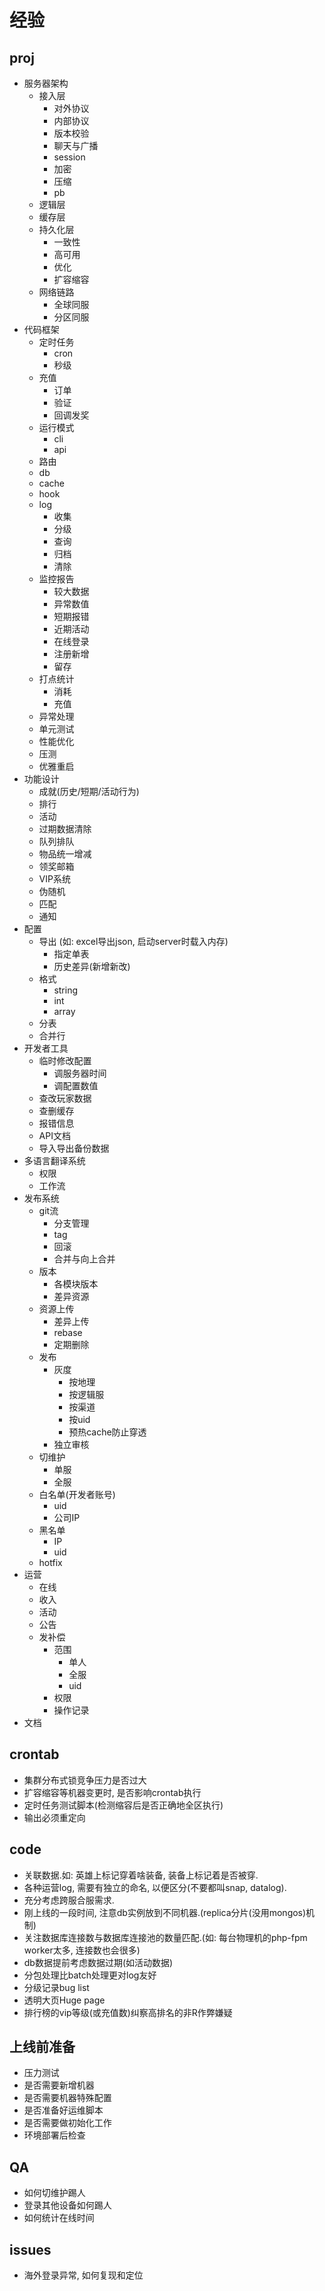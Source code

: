 # 经验

## proj

- 服务器架构
  - 接入层
    - 对外协议
    - 内部协议
    - 版本校验
    - 聊天与广播
    - session
    - 加密
    - 压缩
    - pb
  - 逻辑层
  - 缓存层
  - 持久化层
    - 一致性
    - 高可用
    - 优化
    - 扩容缩容
  - 网络链路
    - 全球同服
    - 分区同服
- 代码框架
  - 定时任务
    - cron
    - 秒级
  - 充值
    - 订单
    - 验证
    - 回调发奖
  - 运行模式
    - cli
    - api
  - 路由
  - db
  - cache
  - hook
  - log
    - 收集
    - 分级
    - 查询
    - 归档
    - 清除
  - 监控报告
    - 较大数据
    - 异常数值
    - 短期报错
    - 近期活动
    - 在线登录
    - 注册新增
    - 留存
  - 打点统计
    - 消耗
    - 充值
  - 异常处理
  - 单元测试
  - 性能优化
  - 压测
  - 优雅重启
- 功能设计
  - 成就(历史/短期/活动行为)
  - 排行
  - 活动
  - 过期数据清除
  - 队列排队
  - 物品统一增减
  - 领奖邮箱
  - VIP系统
  - 伪随机
  - 匹配
  - 通知
- 配置
  - 导出 (如: excel导出json, 启动server时载入内存)
    - 指定单表
    - 历史差异(新增新改)
  - 格式
    - string
    - int
    - array
  - 分表
  - 合并行
- 开发者工具
  - 临时修改配置
    - 调服务器时间
    - 调配置数值
  - 查改玩家数据
  - 查删缓存
  - 报错信息
  - API文档
  - 导入导出备份数据
- 多语言翻译系统
  - 权限
  - 工作流
- 发布系统
  - git流
    - 分支管理
    - tag
    - 回滚
    - 合并与向上合并
  - 版本
    - 各模块版本
    - 差异资源
  - 资源上传
    - 差异上传
    - rebase
    - 定期删除
  - 发布
    - 灰度
      - 按地理
      - 按逻辑服
      - 按渠道
      - 按uid
      - 预热cache防止穿透
    - 独立审核
  - 切维护
    - 单服
    - 全服
  - 白名单(开发者账号)
    - uid
    - 公司IP
  - 黑名单
    - IP
    - uid
  - hotfix
- 运营
  - 在线
  - 收入
  - 活动
  - 公告
  - 发补偿
    - 范围
      - 单人
      - 全服
      - uid
    - 权限
    - 操作记录
- 文档

## crontab

- 集群分布式锁竞争压力是否过大
- 扩容缩容等机器变更时, 是否影响crontab执行
- 定时任务测试脚本(检测缩容后是否正确地全区执行)
- 输出必须重定向

## code

- 关联数据.如:  英雄上标记穿着啥装备, 装备上标记着是否被穿.
- 各种运营log, 需要有独立的命名, 以便区分(不要都叫snap, datalog).
- 充分考虑跨服合服需求.
- 刚上线的一段时间, 注意db实例放到不同机器.(replica分片(没用mongos)机制)
- 关注数据库连接数与数据库连接池的数量匹配.(如: 每台物理机的php-fpm worker太多, 连接数也会很多)
- db数据提前考虑数据过期(如活动数据)
- 分包处理比batch处理更对log友好
- 分级记录bug list
- 透明大页Huge page
- 排行榜的vip等级(或充值数)纠察高排名的非R作弊嫌疑

## 上线前准备

- 压力测试
- 是否需要新增机器
- 是否需要机器特殊配置
- 是否准备好运维脚本
- 是否需要做初始化工作
- 环境部署后检查

## QA

- 如何切维护踢人
- 登录其他设备如何踢人
- 如何统计在线时间

## issues

- 海外登录异常, 如何复现和定位
